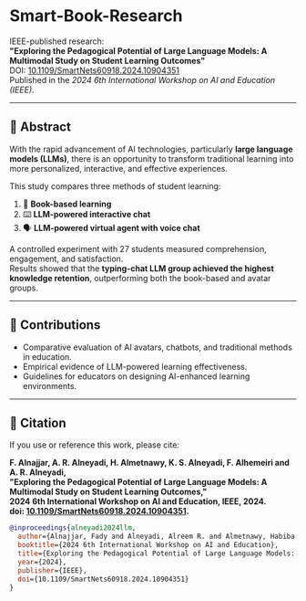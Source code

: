 # Smart-Book-Research

IEEE-published research:  
**"Exploring the Pedagogical Potential of Large Language Models: A Multimodal Study on Student Learning Outcomes"**  
DOI: [10.1109/SmartNets60918.2024.10904351](https://doi.org/10.1109/SmartNets60918.2024.10904351)  
Published in the *2024 6th International Workshop on AI and Education (IEEE)*.

---

## 🔹 Abstract
With the rapid advancement of AI technologies, particularly **large language models (LLMs)**, there is an opportunity to transform traditional learning into more personalized, interactive, and effective experiences.  

This study compares three methods of student learning:
1. 📖 **Book-based learning**  
2. ⌨️ **LLM-powered interactive chat**  
3. 🗣️ **LLM-powered virtual agent with voice chat**  

A controlled experiment with 27 students measured comprehension, engagement, and satisfaction.  
Results showed that the **typing-chat LLM group achieved the highest knowledge retention**, outperforming both the book-based and avatar groups.

---

## 🔹 Contributions
- Comparative evaluation of AI avatars, chatbots, and traditional methods in education.  
- Empirical evidence of LLM-powered learning effectiveness.  
- Guidelines for educators on designing AI-enhanced learning environments.  

---

## 🔹 Citation
If you use or reference this work, please cite:

**F. Alnajjar, A. R. Alneyadi, H. Almetnawy, K. S. Alneyadi, F. Alhemeiri and A. R. Alneyadi,  
"Exploring the Pedagogical Potential of Large Language Models: A Multimodal Study on Student Learning Outcomes,"  
2024 6th International Workshop on AI and Education, IEEE, 2024.  
doi: [10.1109/SmartNets60918.2024.10904351](https://doi.org/10.1109/SmartNets60918.2024.10904351).**

```bibtex
@inproceedings{alneyadi2024llm,
  author={Alnajjar, Fady and Alneyadi, Alreem R. and Almetnawy, Habiba and Alneyadi, Khawla S. and Alhemeiri, Fatima and Alneyadi, Amna R.},
  booktitle={2024 6th International Workshop on AI and Education}, 
  title={Exploring the Pedagogical Potential of Large Language Models: A Multimodal Study on Student Learning Outcomes}, 
  year={2024},
  publisher={IEEE},
  doi={10.1109/SmartNets60918.2024.10904351}
}
